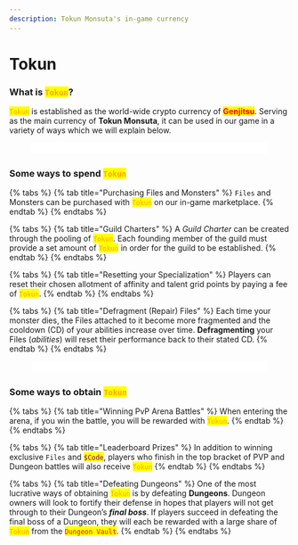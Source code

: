 ```yaml
---
description: Tokun Monsuta's in-game currency
---
```


# Tokun

### **What is** <mark style="color:orange;">`Tokun`</mark>**?**

<mark style="color:orange;">`Tokun`</mark> is established as the world-wide crypto currency of <mark style="color:red;">**Genjitsu**</mark>. Serving as the main currency of **Tokun Monsuta**, it can be used in our game in a variety of ways which we will explain below.

<figure><img src="../../.gitbook/assets/separator (1).png" alt=""><figcaption></figcaption></figure>

### **Some ways to spend** <mark style="color:orange;">`Tokun`</mark>

{% tabs %}
{% tab title="Purchasing Files and Monsters" %}
`Files` and Monsters can be purchased with <mark style="color:orange;">`Tokun`</mark> on our in-game marketplace.
{% endtab %}
{% endtabs %}

{% tabs %}
{% tab title="Guild Charters" %}
A _Guild Charter_ can be created through the pooling of <mark style="color:orange;">`Tokun`</mark>. Each founding member of the guild must provide a set amount of <mark style="color:orange;">`Tokun`</mark> in order for the guild to be established.&#x20;
{% endtab %}
{% endtabs %}

{% tabs %}
{% tab title="Resetting your Specialization" %}
Players can reset their chosen allotment of affinity and talent grid points by paying a fee of <mark style="color:orange;">`Tokun`</mark>.
{% endtab %}
{% endtabs %}

{% tabs %}
{% tab title="Defragment (Repair) Files" %}
Each time your monster dies, the Files attached to it become more fragmented and the cooldown (CD) of your abilities increase over time. **Defragmenting** your Files (_abilities_) will reset their performance back to their stated CD.
{% endtab %}
{% endtabs %}

<figure><img src="../../.gitbook/assets/separator (1).png" alt=""><figcaption></figcaption></figure>

### **Some ways to obtain** <mark style="color:orange;">`Tokun`</mark>

{% tabs %}
{% tab title="Winning PvP Arena Battles" %}
When entering the arena, if you win the battle, you will be rewarded with <mark style="color:orange;">`Tokun`</mark>.
{% endtab %}
{% endtabs %}

{% tabs %}
{% tab title="Leaderboard Prizes" %}
In addition to winning exclusive `Files` and <mark style="color:purple;">`$Code`</mark>, players who finish in the top bracket of PVP and Dungeon battles will also receive <mark style="color:orange;">`Tokun`</mark>
{% endtab %}
{% endtabs %}

{% tabs %}
{% tab title="Defeating Dungeons" %}
One of the most lucrative ways of obtaining <mark style="color:orange;">`Tokun`</mark> is by defeating **Dungeons**. Dungeon owners will look to fortify their defense in hopes that players will not get through to their Dungeon’s _**final boss**_. If players succeed in defeating the final boss of a Dungeon, they will each be rewarded with a large share of <mark style="color:orange;">`Tokun`</mark> from the <mark style="color:red;">`Dungeon Vault`</mark>.
{% endtab %}
{% endtabs %}
